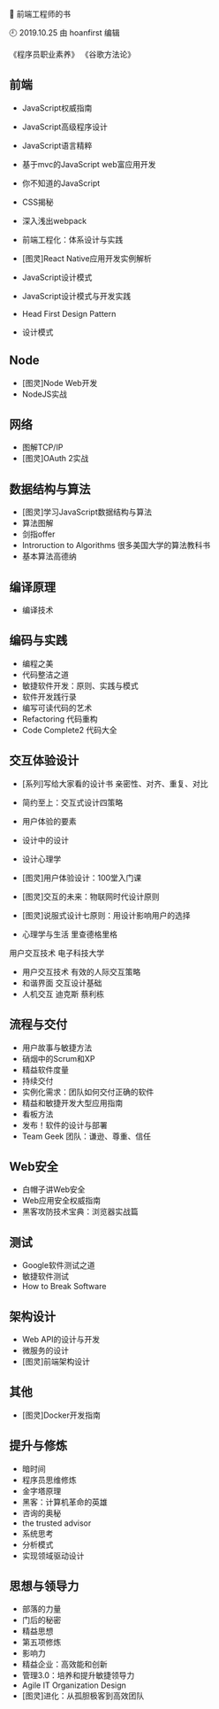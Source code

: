 🐾 前端工程师的书

🕘 2019.10.25 由 hoanfirst 编辑

《程序员职业素养》
《谷歌方法论》

## 前端

- JavaScript权威指南
- JavaScript高级程序设计
- JavaScript语言精粹
- 基于mvc的JavaScript web富应用开发
- 你不知道的JavaScript

- CSS揭秘

- 深入浅出webpack
- 前端工程化：体系设计与实践

- \[图灵\]React Native应用开发实例解析

- JavaScript设计模式
- JavaScript设计模式与开发实践
- Head First Design Pattern
- 设计模式



## Node

- \[图灵\]Node Web开发
- NodeJS实战


## 网络

- 图解TCP/IP
- \[图灵\]OAuth 2实战



## 数据结构与算法

- \[图灵\]学习JavaScript数据结构与算法
- 算法图解
- 剑指offer
- Introruction to Algorithms 很多美国大学的算法教科书
- 基本算法高德纳


## 编译原理

- 编译技术



## 编码与实践

- 编程之美
- 代码整洁之道
- 敏捷软件开发：原则、实践与模式
- 软件开发践行录
- 编写可读代码的艺术
- Refactoring 代码重构
- Code Complete2 代码大全


## 交互体验设计

- \[系列\]写给大家看的设计书 亲密性、对齐、重复、对比
- 简约至上：交互式设计四策略
- 用户体验的要素
- 设计中的设计
- 设计心理学
- \[图灵\]用户体验设计：100堂入门课
- \[图灵\]交互的未来：物联网时代设计原则
- \[图灵\]说服式设计七原则：用设计影响用户的选择

- 心理学与生活 里查德格里格

用户交互技术 电子科技大学

- 用户交互技术 有效的人际交互策略
- 和谐界面 交互设计基础
- 人机交互 迪克斯 蔡利栋



## 流程与交付

- 用户故事与敏捷方法
- 硝烟中的Scrum和XP
- 精益软件度量
- 持续交付
- 实例化需求：团队如何交付正确的软件
- 精益和敏捷开发大型应用指南
- 看板方法
- 发布！软件的设计与部署
- Team Geek 团队：谦逊、尊重、信任


## Web安全

- 白帽子讲Web安全
- Web应用安全权威指南
- 黑客攻防技术宝典：浏览器实战篇



## 测试

- Google软件测试之道
- 敏捷软件测试
- How to Break Software


## 架构设计

- Web API的设计与开发
- 微服务的设计
- \[图灵\]前端架构设计



## 其他

- \[图灵\]Docker开发指南



## 提升与修炼

- 暗时间
- 程序员思维修炼
- 金字塔原理
- 黑客：计算机革命的英雄
- 咨询的奥秘
- the trusted advisor
- 系统思考
- 分析模式
- 实现领域驱动设计



## 思想与领导力

- 部落的力量
- 门后的秘密
- 精益思想
- 第五项修炼
- 影响力
- 精益企业：高效能和创新
- 管理3.0：培养和提升敏捷领导力
- Agile IT Organization Design
- \[图灵\]进化：从孤胆极客到高效团队
